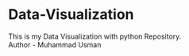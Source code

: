 # Data-Visualization
This is my Data Visualization with python Repository.
<br>
Author - Muhammad Usman
